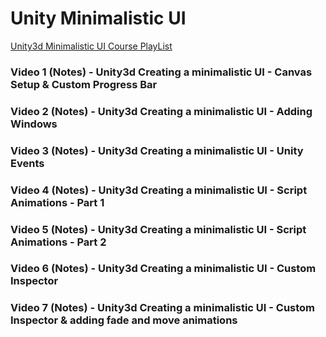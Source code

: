 # Unity Minimalistic UI
[Unity3d Minimalistic UI Course PlayList](https://www.youtube.com/playlist?list=PLQMQNmwN3Fvy8au_A9edHhqjrmNqukdj4)

### Video 1 (Notes) - Unity3d Creating a minimalistic UI - Canvas Setup & Custom Progress Bar

### Video 2 (Notes) - Unity3d Creating a minimalistic UI - Adding Windows

### Video 3 (Notes) - Unity3d Creating a minimalistic UI - Unity Events

### Video 4 (Notes) - Unity3d Creating a minimalistic UI - Script Animations - Part 1

### Video 5 (Notes) - Unity3d Creating a minimalistic UI - Script Animations - Part 2

### Video 6 (Notes) - Unity3d Creating a minimalistic UI - Custom Inspector

### Video 7 (Notes) - Unity3d Creating a minimalistic UI - Custom Inspector & adding fade and move animations
